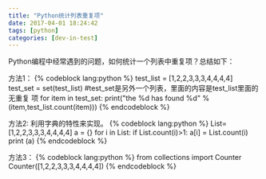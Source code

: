 ```yaml
---
title: "Python统计列表重复项"
date: 2017-04-01 18:24:42
tags: [python]
categories: [dev-in-test]
---
```

Python编程中经常遇到的问题，如何统计一个列表中重复项？总结如下：

<!--more-->

方法1：
{% codeblock lang:python %}
test_list = [1,2,2,3,3,3,4,4,4,4]
test_set = set(test_list)  #test_set是另外一个列表，里面的内容是test_list里面的无重复 项
for item in test_set:
  print("the %d has found %d" %(item,test_list.count(item)))
{% endcodeblock %}

方法2:
利用字典的特性来实现。
{% codeblock lang:python %}
List=[1,2,2,3,3,3,4,4,4,4]
a = {}
for i in List:
  if List.count(i)>1:
    a[i] = List.count(i)
print (a)
{% endcodeblock %}

方法3：
{% codeblock lang:python %}
from collections import Counter
Counter([1,2,2,3,3,3,4,4,4,4])
{% endcodeblock %}